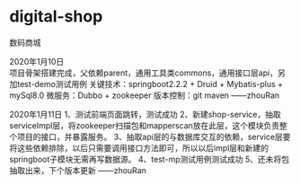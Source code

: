 # digital-shop
数码商城

2020年1月10日  
项目骨架搭建完成，父依赖parent，通用工具类commons，通用接口层api，另加test-demo测试用例
关键技术：springboot2.2.2 + Druid + Mybatis-plus + mySql8.0
微服务：Dubbo + zookeeper
版本控制：git maven    ——zhouRan

2020年1月11日
1、测试前端页面跳转，测试成功
2、新建shop-service，抽取serviceImpl层，将zookeeper扫描包和mapperscan放在此层，这个模块负责整个项目的接口，并暴露服务。
3、抽取api层的与数据库交互的依赖，service层要将这些依赖排除，以后只需要调用接口方法即可，所以以后impl层和新建的springboot子模块无需再写数据源。
4、test-mp测试用例测试成功
5、还未将包抽取出来，下个版本更新
——zhouRan
